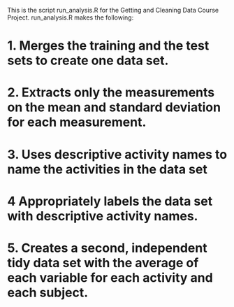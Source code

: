 This is the script run_analysis.R for the Getting and Cleaning Data Course Project.
run_analysis.R makes the following:
# 1.  Merges the training and the test sets to create one data set.
# 2.  Extracts only the measurements on the mean and standard deviation for each measurement. 
# 3.  Uses descriptive activity names to name the activities in the data set
# 4   Appropriately labels the data set with descriptive activity names. 
# 5.        Creates a second, independent tidy data set with the average of each variable for each activity and each subject. 
